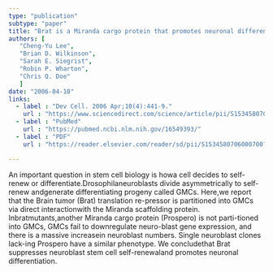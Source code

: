```yaml
---
type: "publication"
subtype: "paper"
title: "Brat is a Miranda cargo protein that promotes neuronal differentiation and inhibits neuroblast self-renewal"
authors: [
   "Cheng-Yu Lee",
   "Brian D. Wilkinson",
   "Sarah E. Siegrist",
   "Robin P. Wharton",
   "Chris Q. Doe"
   ]
date: "2006-04-10"
links:
  - label : "Dev Cell. 2006 Apr;10(4):441-9."
    url : "https://www.sciencedirect.com/science/article/pii/S1534580706000700?via%3Dihub"
  - label : "PubMed"
    url : "https://pubmed.ncbi.nlm.nih.gov/16549393/"
  - label : "PDF"
    url : "https://reader.elsevier.com/reader/sd/pii/S1534580706000700?token=D03658FAF003A43DF54E58BD8BB04877099B06C999B25FA7FA453C0509F5C03ADF1B9EEC79EF6AC7C0146D6F06AAF93E"

---
```

An important question in stem cell biology is howa cell decides to self-renew or differentiate.Drosophilaneuroblasts divide asymmetrically to self-renew andgenerate differentiating progeny called GMCs. Here,we report that the Brain tumor (Brat) translation re-pressor is partitioned into GMCs via direct interactionwith the Miranda scaffolding protein. Inbratmutants,another Miranda cargo protein (Prospero) is not parti-tioned into GMCs, GMCs fail to downregulate neuro-blast gene expression, and there is a massive increasein neuroblast numbers. Single neuroblast clones lack-ing Prospero have a similar phenotype. We concludethat Brat suppresses neuroblast stem cell self-renewaland promotes neuronal differentiation.